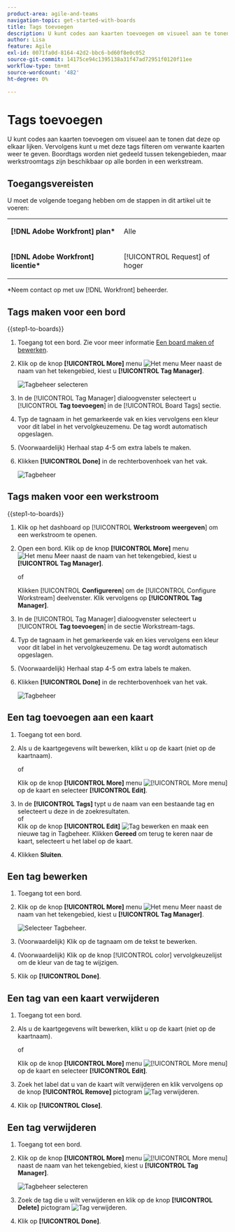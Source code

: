 ```yaml
---
product-area: agile-and-teams
navigation-topic: get-started-with-boards
title: Tags toevoegen
description: U kunt codes aan kaarten toevoegen om visueel aan te tonen dat deze op elkaar lijken. Vervolgens kunt u met deze tags filteren om verwante kaarten weer te geven.
author: Lisa
feature: Agile
exl-id: 0071fa0d-8164-42d2-bbc6-bd60f8e0c052
source-git-commit: 14175ce94c1395138a31f47ad72951f0120f11ee
workflow-type: tm+mt
source-wordcount: '482'
ht-degree: 0%

---
```


# Tags toevoegen

U kunt codes aan kaarten toevoegen om visueel aan te tonen dat deze op elkaar lijken. Vervolgens kunt u met deze tags filteren om verwante kaarten weer te geven. Boordtags worden niet gedeeld tussen tekengebieden, maar werkstroomtags zijn beschikbaar op alle borden in een werkstream.

## Toegangsvereisten

U moet de volgende toegang hebben om de stappen in dit artikel uit te voeren:

<table style="table-layout:auto"> 
 <col> 
 </col> 
 <col> 
 </col> 
 <tbody> 
  <tr> 
   <td role="rowheader"><strong>[!DNL Adobe Workfront] plan*</strong></td> 
   <td> <p>Alle</p> </td> 
  </tr> 
  <tr> 
   <td role="rowheader"><strong>[!DNL Adobe Workfront] licentie*</strong></td> 
   <td> <p>[!UICONTROL Request] of hoger</p> </td> 
  </tr> 
 </tbody> 
</table>

&#42;Neem contact op met uw [!DNL Workfront] beheerder.

## Tags maken voor een bord

{{step1-to-boards}}

1. Toegang tot een bord. Zie voor meer informatie [Een board maken of bewerken](../../agile/get-started-with-boards/create-edit-board.md).
1. Klik op de knop **[!UICONTROL More]** menu ![Het menu Meer](assets/more-icon-spectrum.png) naast de naam van het tekengebied, kiest u **[!UICONTROL Tag Manager]**.

   ![Tagbeheer selecteren](assets/boards-tagmanager-350x189.png)

1. In de [!UICONTROL Tag Manager] dialoogvenster selecteert u [!UICONTROL **Tag toevoegen**] in de [!UICONTROL Board Tags] sectie.
1. Typ de tagnaam in het gemarkeerde vak en kies vervolgens een kleur voor dit label in het vervolgkeuzemenu. De tag wordt automatisch opgeslagen.
1. (Voorwaardelijk) Herhaal stap 4-5 om extra labels te maken.
1. Klikken **[!UICONTROL Done]** in de rechterbovenhoek van het vak.

   ![Tagbeheer](assets/tag-manager-2023.png)

## Tags maken voor een werkstroom

{{step1-to-boards}}

1. Klik op het dashboard op [!UICONTROL **Werkstroom weergeven**] om een werkstroom te openen.
1. Open een bord. Klik op de knop **[!UICONTROL More]** menu ![Het menu Meer](assets/more-icon-spectrum.png) naast de naam van het tekengebied, kiest u **[!UICONTROL Tag Manager]**.

   of

   Klikken [!UICONTROL **Configureren**] om de [!UICONTROL Configure Workstream] deelvenster. Klik vervolgens op **[!UICONTROL Tag Manager]**.

1. In de [!UICONTROL Tag Manager] dialoogvenster selecteert u [!UICONTROL **Tag toevoegen**] in de sectie Workstream-tags.
1. Typ de tagnaam in het gemarkeerde vak en kies vervolgens een kleur voor dit label in het vervolgkeuzemenu. De tag wordt automatisch opgeslagen.
1. (Voorwaardelijk) Herhaal stap 4-5 om extra labels te maken.
1. Klikken **[!UICONTROL Done]** in de rechterbovenhoek van het vak.

   ![Tagbeheer](assets/tag-manager-workstreams.png)

## Een tag toevoegen aan een kaart

1. Toegang tot een bord.
1. Als u de kaartgegevens wilt bewerken, klikt u op de kaart (niet op de kaartnaam).

   of

   Klik op de knop **[!UICONTROL More]** menu ![[!UICONTROL More menu]](assets/more-icon-spectrum.png) op de kaart en selecteer **[!UICONTROL Edit]**.

1. In de **[!UICONTROL Tags]** typt u de naam van een bestaande tag en selecteert u deze in de zoekresultaten.\
   of\
   Klik op de knop **[!UICONTROL Edit]**&#x200B; ![Tag bewerken](assets/boards-edittag-30x29.png) en maak een nieuwe tag in Tagbeheer. Klikken **Gereed** om terug te keren naar de kaart, selecteert u het label op de kaart.
1. Klikken **Sluiten**.

## Een tag bewerken

1. Toegang tot een bord.
1. Klik op de knop **[!UICONTROL More]** menu ![Het menu Meer](assets/more-icon-spectrum.png) naast de naam van het tekengebied, kiest u **[!UICONTROL Tag Manager]**.

   ![Selecteer Tagbeheer.](assets/boards-tagmanager-350x189.png)

1. (Voorwaardelijk) Klik op de tagnaam om de tekst te bewerken.
1. (Voorwaardelijk) Klik op de knop [!UICONTROL color] vervolgkeuzelijst om de kleur van de tag te wijzigen.
1. Klik op **[!UICONTROL Done]**.

## Een tag van een kaart verwijderen

1. Toegang tot een bord.
1. Als u de kaartgegevens wilt bewerken, klikt u op de kaart (niet op de kaartnaam).

   of

   Klik op de knop **[!UICONTROL More]** menu ![[!UICONTROL More menu]](assets/more-icon-spectrum.png) op de kaart en selecteer **[!UICONTROL Edit]**.

1. Zoek het label dat u van de kaart wilt verwijderen en klik vervolgens op de knop **[!UICONTROL Remove]** pictogram ![Tag verwijderen](assets/copy-of-boards-remove-30x23.png).
1. Klik op **[!UICONTROL Close]**.

## Een tag verwijderen

1. Toegang tot een bord.
1. Klik op de knop **[!UICONTROL More]** menu ![[!UICONTROL More menu]](assets/more-icon-spectrum.png) naast de naam van het tekengebied, kiest u **[!UICONTROL Tag Manager]**.

   ![Tagbeheer selecteren](assets/boards-tagmanager-350x189.png)

1. Zoek de tag die u wilt verwijderen en klik op de knop **[!UICONTROL Delete]** pictogram ![Tag verwijderen](assets/copy-of-boards-delete-30x27.png).
1. Klik op **[!UICONTROL Done]**.
